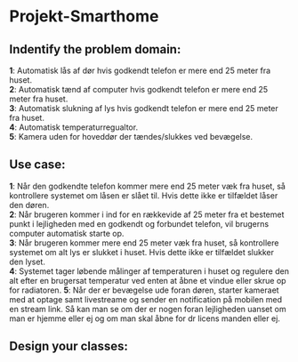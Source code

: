 # Projekt-Smarthome

## Indentify the problem domain:    
**1**: Automatisk lås af dør hvis godkendt telefon er mere end 25 meter fra huset.   
**2**: Automatisk tænd af computer hvis godkendt telefon er mere end 25 meter fra huset.   
**3**: Automatisk slukning af lys hvis godkendt telefon er mere end 25 meter fra huset.   
**4**: Automatisk temperaturregualtor.  
**5**: Kamera uden for hoveddør der tændes/slukkes ved bevægelse.   

## Use case:  
**1**: Når den godkendte telefon kommer mere end 25 meter væk fra huset, så kontrollere systemet om låsen er slået til. Hvis dette ikke er tilfældet låser den døren.  
**2**: Når brugeren kommer i ind for en rækkevide af 25 meter fra et bestemet punkt i lejligheden med en godkendt og forbundet telefon, vil brugerns computer automatisk starte op.    
**3**: Når brugeren kommer mere end 25 meter væk fra huset, så kontrollere systemet om alt lys er slukket i huset. Hvis dette ikke er tilfældet slukker den lyset.   
**4**: Systemet tager løbende målinger af temperaturen i huset og regulere den alt efter en brugersat temperatur ved enten at åbne et vindue eller skrue op for radiatoren. 
**5**: Når der er bevægelse ude foran døren, starter kameraet med at optage samt livestreame og sender en notification på mobilen med en stream link. Så kan man se om der er nogen foran lejligheden uanset om man er hjemme eller ej og om man skal åbne for dr licens manden eller ej.     

## Design your classes:    

